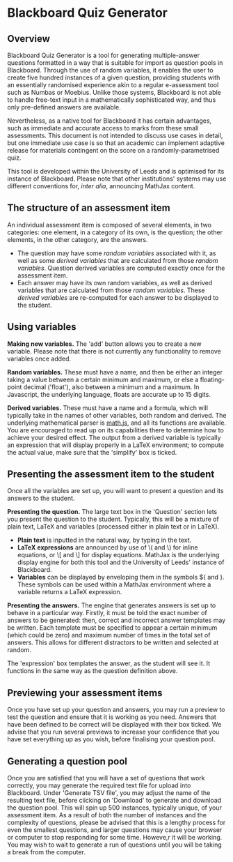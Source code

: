 # Blackboard Quiz Generator
## Overview
Blackboard Quiz Generator is a tool for generating multiple-answer questions formatted in a way that is suitable for import as question pools in Blackboard. Through the use of random variables, it enables the user to create five hundred instances of a given question, providing students with an essentially randomised experience akin to a regular e-assessment tool such as Numbas or Moebius. Unlike those systems, Blackboard is not able to handle free-text input in a mathematically sophisticated way, and thus only pre-defined answers are available.

Nevertheless, as a native tool for Blackboard it has certain advantages, such as immediate and accurate access to marks from these small assessments. This document is not intended to discuss use cases in detail, but one immediate use case is so that an academic can implement adaptive release for materials contingent on the score on a randomly-parametrised quiz.

This tool is developed within the University of Leeds and is optimised for its instance of Blackboard. Please note that other institutions' systems may use different conventions for, _inter alia_, announcing MathJax content.

## The structure of an assessment item
An individual assessment item is composed of several elements, in two categories: one element, in a category of its own, is the question; the other elements, in the other category, are the answers.
* The question may have some _random variables_ associated with it, as well as some _derived variables_ that are calculated from those _random variables_. Question derived variables are computed exactly once for the assessment item.
* Each answer may have its own random variables, as well as derived variables that are calculated from those _random variables_. These _derived variables_ are re-computed for each answer to be displayed to the student.

## Using variables
**Making new variables.** The 'add' button allows you to create a new variable. Please note that there is not currently any functionality to remove variables once added.

**Random variables.** These must have a name, and then be either an integer taking a value between a certain minimum and maximum, or else a floating-point decimal ('float'), also between a minimum and a maximum. In Javascript, the underlying language, floats are accurate up to 15 digits.

**Derived variables.** These must have a name and a formula, which will typically take in the names of other variables, both random and derived. The underlying mathematical parser is [math.js](https://mathjs.org), and all its functions are available. You are encouraged to read up on its capabilities there to determine how to achieve your desired effect. The output from a derived variable is typically an expression that will display properly in a LaTeX environment; to compute the actual value, make sure that the 'simplify' box is ticked.

## Presenting the assessment item to the student
Once all the variables are set up, you will want to present a question and its answers to the student.

**Presenting the question.** The large text box in the 'Question' section lets you present the question to the student. Typically, this will be a mixture of plain text, LaTeX and variables (processed either in plain text or in LaTeX).
* **Plain text** is inputted in the natural way, by typing in the text.
* **LaTeX expressions** are announced by use of \\( and \\) for inline equations, or \\[ and \\] for display equations. MathJax is the underlying display engine for both this tool and the University of Leeds' instance of Blackboard.
* **Variables** can be displayed by enveloping them in the symbols ${ and }. These symbols can be used within a MathJax environment where a variable returns a LaTeX expression.

**Presenting the answers.** The engine that generates answers is set up to behave in a particular way. Firstly, it must be told the exact number of answers to be generated: then, correct and incorrect answer templates may be written. Each template must be specified to appear a certain minimum (which could be zero) and maximum number of times in the total set of answers. This allows for different distractors to be written and selected at random.

The 'expression' box templates the answer, as the student will see it. It functions in the same way as the question definition above.

## Previewing your assessment items
Once you have set up your question and answers, you may run a preview to test the question and ensure that it is working as you need. Answers that have been defined to be correct will be displayed with their box ticked. We advise that you run several previews to increase your confidence that you have set everything up as you wish, before finalising your question pool.

## Generating a question pool
Once you are satisfied that you will have a set of questions that work correctly, you may generate the required text file for upload into Blackboard. Under 'Generate TSV file', you may adjust the name of the resulting text file, before clicking on 'Download' to generate and download the question pool. This will spin up 500 instances, typically unique, of your assessment item. As a result of both the number of instances and the complexity of questions, please be advised that this is a lengthy process for even the smallest questions, and larger questions may cause your browser or computer to stop responding for some time. Howeve,r it will be working. You may wish to wait to generate a run of questions until you will be taking a break from the computer.

